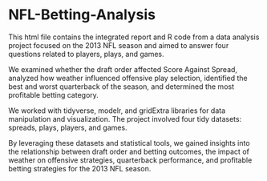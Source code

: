 # NFL-Betting-Analysis

This html file contains the integrated report and R code from a data analysis project focused on the 2013 NFL season and aimed to answer four questions related to players, plays, and games. 

We examined whether the draft order affected Score Against Spread, analyzed how weather influenced offensive play selection, identified the best and worst quarterback of the season, and determined the most profitable betting category. 

We worked with tidyverse, modelr, and gridExtra libraries for data manipulation and visualization. The project involved four tidy datasets: spreads, plays, players, and games. 

By leveraging these datasets and statistical tools, we gained insights into the relationship between draft order and betting outcomes, the impact of weather on offensive strategies, quarterback performance, and profitable betting strategies for the 2013 NFL season.
